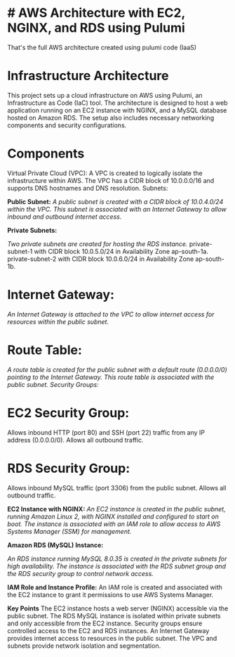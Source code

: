 <h1>
  # AWS Architecture with EC2, NGINX, and RDS using Pulumi
</h1>

That's the full AWS architecture created using pulumi code (IaaS)

# Infrastructure Architecture
This project sets up a cloud infrastructure on AWS using Pulumi, an Infrastructure as Code (IaC) tool. The architecture is designed to host a web application running on an EC2 instance with NGINX, and a MySQL database hosted on Amazon RDS. The setup also includes necessary networking components and security configurations.

# Components
Virtual Private Cloud (VPC):
A VPC is created to logically isolate the infrastructure within AWS. The VPC has a CIDR block of 10.0.0.0/16 and supports DNS hostnames and DNS resolution.
Subnets:

**Public Subnet:**
*A public subnet is created with a CIDR block of 10.0.4.0/24 within the VPC. This subnet is associated with an Internet Gateway to allow inbound and outbound internet access.*

**Private Subnets:**

*Two private subnets are created for hosting the RDS instance.*
private-subnet-1 with CIDR block 10.0.5.0/24 in Availability Zone ap-south-1a.
private-subnet-2 with CIDR block 10.0.6.0/24 in Availability Zone ap-south-1b.

# Internet Gateway:
*An Internet Gateway is attached to the VPC to allow internet access for resources within the public subnet.*

# Route Table:
*A route table is created for the public subnet with a default route (0.0.0.0/0) pointing to the Internet Gateway. This route table is associated with the public subnet.
Security Groups:*

# EC2 Security Group:
Allows inbound HTTP (port 80) and SSH (port 22) traffic from any IP address (0.0.0.0/0).
Allows all outbound traffic.

# RDS Security Group:
Allows inbound MySQL traffic (port 3306) from the public subnet.
Allows all outbound traffic.

**EC2 Instance with NGINX:**
*An EC2 instance is created in the public subnet, running Amazon Linux 2, with NGINX installed and configured to start on boot.
The instance is associated with an IAM role to allow access to AWS Systems Manager (SSM) for management.*

**Amazon RDS (MySQL) Instance:**

*An RDS instance running MySQL 8.0.35 is created in the private subnets for high availability.
The instance is associated with the RDS subnet group and the RDS security group to control network access.*

**IAM Role and Instance Profile:**
An IAM role is created and associated with the EC2 instance to grant it permissions to use AWS Systems Manager.

**Key Points**
The EC2 instance hosts a web server (NGINX) accessible via the public subnet.
The RDS MySQL instance is isolated within private subnets and only accessible from the EC2 instance.
Security groups ensure controlled access to the EC2 and RDS instances.
An Internet Gateway provides internet access to resources in the public subnet.
The VPC and subnets provide network isolation and segmentation.

